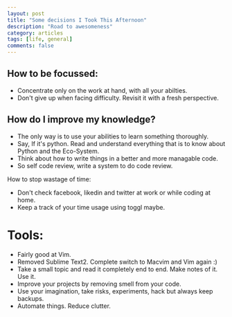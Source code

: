 ```yaml
---
layout: post
title: "Some decisions I Took This Afternoon"
description: "Road to awesomeness"
category: articles
tags: [life, general]
comments: false
---
```


## How to be focussed:
- Concentrate only on the work at hand, with all your abilties.
- Don't give up when facing difficulty. Revisit it with a fresh perspective.


## How do I improve my knowledge?

- The only way is to use your abilities to learn something thoroughly.
- Say, If it's python. Read and understand everything that is to know about Python and the Eco-System.
- Think about how to write things in a better and more managable code.
- So self code review, write a system to do code review.


How to stop wastage of time:
- Don't check facebook, likedin and twitter at work or while coding at home.
- Keep a track of your time usage using toggl maybe.


# Tools:
- Fairly good at Vim.
- Removed Sublime Text2. Complete switch to Macvim and Vim again :)
- Take a small topic and read it completely end to end. Make notes of it. Use it. 
- Improve your projects by removing smell from your code.
- Use your imagination, take risks, experiments, hack but always keep backups.
- Automate things. Reduce clutter.



